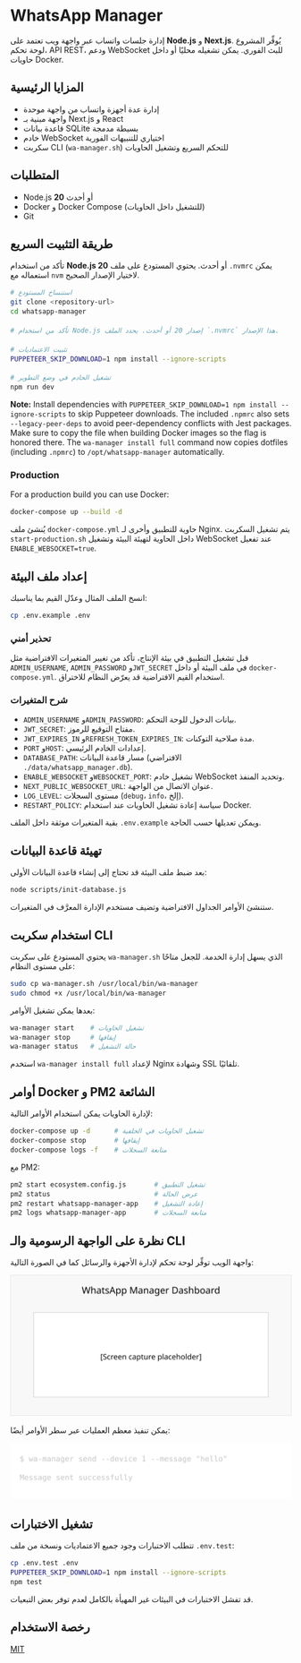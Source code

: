 # WhatsApp Manager

إدارة جلسات واتساب عبر واجهة ويب تعتمد على **Node.js** و **Next.js**.
يُوفِّر المشروع لوحة تحكم، API REST، ودعم WebSocket للبث الفوري. يمكن تشغيله محليًا
أو داخل حاويات Docker.

## المزايا الرئيسية
- إدارة عدة أجهزة واتساب من واجهة موحدة
- واجهة مبنية بـ Next.js و React
- قاعدة بيانات SQLite بسيطة مدمجة
- خادم WebSocket اختياري للتنبيهات الفورية
- سكربت CLI (`wa-manager.sh`) للتحكم السريع وتشغيل الحاويات

## المتطلبات
 - Node.js **20** أو أحدث
- Docker و Docker Compose (للتشغيل داخل الحاويات)
- Git

## طريقة التثبيت السريع
تأكد من استخدام **Node.js 20** أو أحدث. يحتوي المستودع على ملف
`.nvmrc` يمكن استعماله مع `nvm` لاختيار الإصدار الصحيح.
```bash
# استنساخ المستودع
git clone <repository-url>
cd whatsapp-manager

# تأكد من استخدام Node.js إصدار 20 أو أحدث. يحدد الملف `.nvmrc` هذا الإصدار.

# تثبيت الاعتماديات
PUPPETEER_SKIP_DOWNLOAD=1 npm install --ignore-scripts

# تشغيل الخادم في وضع التطوير
npm run dev
```

**Note:** Install dependencies with `PUPPETEER_SKIP_DOWNLOAD=1 npm install --ignore-scripts` to skip Puppeteer downloads.
The included `.npmrc` also sets `--legacy-peer-deps` to avoid peer-dependency conflicts with Jest packages.
Make sure to copy the file when building Docker images so the flag is honored there.
The `wa-manager install full` command now copies dotfiles (including `.npmrc`) to `/opt/whatsapp-manager` automatically.

### Production

For a production build you can use Docker:

```bash
docker-compose up --build -d
```
يُنشئ ملف `docker-compose.yml` حاوية للتطبيق وأخرى لـ Nginx. يتم تشغيل
السكربت `start-production.sh` داخل الحاوية لتهيئة البيئة وتشغيل WebSocket عند
تفعيل `ENABLE_WEBSOCKET=true`.

## إعداد ملف البيئة
انسخ الملف المثال وعدّل القيم بما يناسبك:
```bash
cp .env.example .env
```

### تحذير أمني
قبل تشغيل التطبيق في بيئة الإنتاج، تأكد من تغيير المتغيرات الافتراضية
مثل `ADMIN_USERNAME`, `ADMIN_PASSWORD` و`JWT_SECRET` في ملف البيئة أو داخل
`docker-compose.yml`. استخدام القيم الافتراضية قد يعرّض النظام للاختراق.
### شرح المتغيرات
- `ADMIN_USERNAME` و`ADMIN_PASSWORD`: بيانات الدخول للوحة التحكم.
- `JWT_SECRET`: مفتاح التوقيع للرموز.
- `JWT_EXPIRES_IN` و`REFRESH_TOKEN_EXPIRES_IN`: مدة صلاحية التوكنات.
- `PORT` و`HOST`: إعدادات الخادم الرئيسي.
- `DATABASE_PATH`: مسار قاعدة البيانات (الافتراضي `./data/whatsapp_manager.db`).
- `ENABLE_WEBSOCKET` و`WEBSOCKET_PORT`: تشغيل خادم WebSocket وتحديد المنفذ.
- `NEXT_PUBLIC_WEBSOCKET_URL`: عنوان الاتصال من الواجهة.
- `LOG_LEVEL`: مستوى السجلات (`debug`، `info`، إلخ).
- `RESTART_POLICY`: سياسة إعادة تشغيل الحاويات عند استخدام Docker.

بقية المتغيرات موثقة داخل الملف `.env.example` ويمكن تعديلها حسب الحاجة.

## تهيئة قاعدة البيانات
بعد ضبط ملف البيئة قد تحتاج إلى إنشاء قاعدة البيانات الأولى:
```bash
node scripts/init-database.js
```
ستنشئ الأوامر الجداول الافتراضية وتضيف مستخدم الإدارة المعرَّف في المتغيرات.

## استخدام سكربت CLI
يحتوي المستودع على سكربت `wa-manager.sh` الذي يسهل إدارة الخدمة.
للجعل متاحًا على مستوى النظام:
```bash
sudo cp wa-manager.sh /usr/local/bin/wa-manager
sudo chmod +x /usr/local/bin/wa-manager
```
بعدها يمكن تشغيل الأوامر:
```bash
wa-manager start    # تشغيل الحاويات
wa-manager stop     # إيقافها
wa-manager status   # حالة التشغيل
```
استخدم `wa-manager install full` لإعداد Nginx وشهادة SSL تلقائيًا.

## أوامر Docker و PM2 الشائعة
لإدارة الحاويات يمكن استخدام الأوامر التالية:
```bash
docker-compose up -d      # تشغيل الحاويات في الخلفية
docker-compose stop       # إيقافها
docker-compose logs -f    # متابعة السجلات
```

مع PM2:
```bash
pm2 start ecosystem.config.js       # تشغيل التطبيق
pm2 status                          # عرض الحالة
pm2 restart whatsapp-manager-app    # إعادة التشغيل
pm2 logs whatsapp-manager-app       # متابعة السجلات
```

## نظرة على الواجهة الرسومية والـ CLI
واجهة الويب توفِّر لوحة تحكم لإدارة الأجهزة والرسائل كما في الصورة التالية:

![واجهة الويب](docs/images/web-ui.svg)

يمكن تنفيذ معظم العمليات عبر سطر الأوامر أيضًا:

![مثال CLI](docs/images/cli-example.svg)

## تشغيل الاختبارات
تتطلب الاختبارات وجود جميع الاعتماديات ونسخة من ملف `.env.test`:
```bash
cp .env.test .env
PUPPETEER_SKIP_DOWNLOAD=1 npm install --ignore-scripts
npm test
```
قد تفشل الاختبارات في البيئات غير المهيأة بالكامل لعدم توفر بعض التبعيات.

## رخصة الاستخدام
[MIT](LICENSE)
